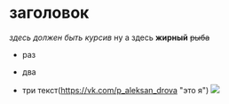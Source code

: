 # заголовок
*здесь должен быть* _курсив_
ну а здесь **жирный**
~~рыба~~
+ раз
- два
* три
текст(https://vk.com/p_aleksan_drova "это я")
![](http://3.bp.blogspot.com/-_DLc3qDxsNA/VenIznBsK7I/AAAAAAAAB0A/GHjI_97B364/s1600/TheFunk.jpg)
